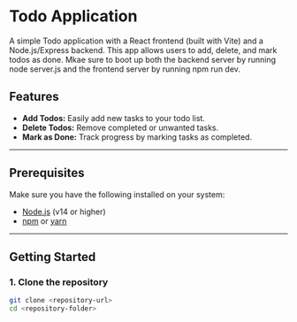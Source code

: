 # Todo Application

A simple Todo application with a React frontend (built with Vite) and a Node.js/Express backend. This app allows users to add, delete, and mark todos as done.
Mkae sure to boot up both the backend server by running node server.js and the frontend server by running npm run dev.

## Features
- **Add Todos:** Easily add new tasks to your todo list.
- **Delete Todos:** Remove completed or unwanted tasks.
- **Mark as Done:** Track progress by marking tasks as completed.

---

## Prerequisites
Make sure you have the following installed on your system:
- [Node.js](https://nodejs.org/) (v14 or higher)
- [npm](https://www.npmjs.com/) or [yarn](https://yarnpkg.com/)

---

## Getting Started

### 1. Clone the repository
```bash
git clone <repository-url>
cd <repository-folder>
